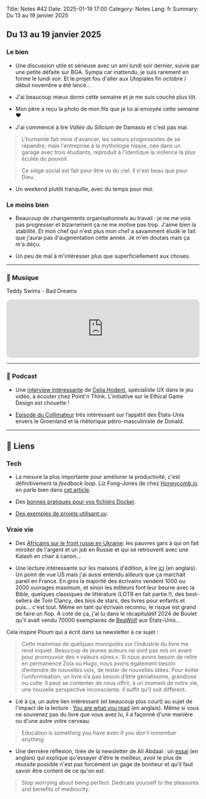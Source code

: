 Title: Notes #42
Date: 2025-01-19 17:00
Category: Notes
Lang: fr
Summary: Du 13 au 19 janvier 2025

## Du 13 au 19 janvier 2025

### Le bien

* Une discussion utile et sérieuse avec un ami lundi soir dernier, suivie par une petite défaite sur BGA. Sympa car inattendu, je suis rarement en forme le lundi soir. Et le projet fou d'aller aux Utopiales fin octobre / début novembre a été lancé...

* J'ai beaucoup mieux dormi cette semaine et je me suis couché plus tôt.

* Mon père a reçu la photo de mon fils que je lui ai envoyée cette semaine ❤️

* J'ai commencé à lire _Vallée du Silicium_ de Damasio et c'est pas mal.

> L'humanité fait mine d'avancer, les valeurs progressistes de se répandre, mais l'entreprise à la mythologie hippie, née dans un garage avec trois étudiants, reproduit à l'identique la violence la plus éculée du pouvoir.

> Ce siège social est fait pour être vu du ciel. Il n'est beau que pour Dieu.

* Un weekend plutôt tranquille, avec du temps pour moi.

### Le moins bien

* Beaucoup de changements organisationnels au travail : je ne me vois pas progresser et bizarrement ça ne me motive pas trop. J'aime bien la stabilité. Et mon chef qui n'est plus mon chef a savamment éludé le fait que j'aurai pas d'augmentation cette année. Je m'en doutais mais ça m'a déçu.

* Un peu de mal à m'intéresser plus que superficiellement aux choses.

---

### 🎵 Musique

Teddy Swims - Bad Dreams

<iframe style="border-radius:12px" src="https://open.spotify.com/embed/track/3nHuKdFJZm78CoeBnDcFKe?utm_source=generator" width="100%" height="152" frameBorder="0" allowfullscreen="" allow="autoplay; clipboard-write; encrypted-media; fullscreen; picture-in-picture" loading="lazy"></iframe>

---

### 🎤 Podcast

* Une [interview intéressante](https://podcast.ausha.co/point-n-think/interview-discuter-de-ux-avec-celia-hodent) de [Celia Hodent](https://celiahodent.com/fr/), spécialiste UX dans le jeu vidéo, à écouter chez Point'n Think. L'initiative sur le Ethical Game Design est chouette !

* [Episode du Collimateur](https://lerubicon.org/collimateur-14-01-25/) très intéressant sur l’appétit des États-Unis envers le Groenland et la rhétorique pétro-masculiniste de Donald.

---

## 🔗 Liens

### Tech

* La mesure la plus importante pour améliorer la productivité, c'est définitivement la _feedback loop_. Liz Fong-Jones de chez [Honeycomb.io](https://www.honeycomb.io) en parle bien dans [cet article](https://www.honeycomb.io/blog/most-important-developer-productivity-metric-build-times).

* Des [bonnes pratiques pour vos fichiers Docker](https://gooddockerfiles.com/).

* [Des exemples de projets utilisant uv](https://www.reddit.com/r/Python/comments/1i20lvm/any_well_known_opensource_python_packages_use/).

### Vraie vie

* Des [Africains sur le front russe en Ukraine](https://www.rfi.fr/fr/afrique/20250115-ukraine-les-africains-en-premi%C3%A8re-ligne-les-russes-restent-au-camp-confie-un-camerounais-envoy%C3%A9-au-front): les pauvres gars à qui on fait miroiter de l'argent et un job en Russie et qui se retrouvent avec une Kalash en chair à canon...

* Une lecture intéressante sur les maisons d'édition, à lire [ici](https://www.elysian.press/p/no-one-buys-books) (en anglais). Un point de vue US mais j'ai aussi entendu ailleurs que ça marchait pareil en France. En gros la majorité des écrivains vendent 1000 ou 2000 ouvrages maximum, et sinon les éditeurs font leur beurre avec la Bible, quelques classiques de littérature (LOTR en fait partie !), des best-sellers de Tom Clancy, des bios de stars, des livres pour enfants et puis... c'est tout. Même en tant qu'écrivain reconnu, le risque est grand de faire un flop. A coté de ça, j'ai lu dans le récapitulatif 2024 de Boulet qu'il avait vendu 70000 exemplaires de [BeaWolf](https://www.planetebd.com/bd/albin-michel/bea-wolf/-/50775.html) aux États-Unis...

Cela inspire Ploum qui a écrit dans sa newsletter à ce sujet :

> Cette mainmise de quelques monopoles sur l’industrie du livre me rend inquiet. Beaucoup de jeunes auteurs ne sont pas mis en avant pour promouvoir des « valeurs sûres ». Si nous avons besoin de relire en permanence Zola ou Hugo, nous avons également besoin d’entendre de nouvelles voix, de tester de nouvelles idées. Pour éviter l’uniformisation, un livre n’a pas besoin d’être génialissime, grandiose ou culte. Il peut se contenter de nous offrir, à un moment de notre vie, une nouvelle perspective inconsciente. Il suffit qu’il soit différent.

* Lié à ça, un autre lien intéressant (et beaucoup plus court) au sujet de l'impact de la lecture : [You are what you read](https://blog.jim-nielsen.com/2024/you-are-what-you-read/) (en anglais). Même si vous ne souvenez pas du livre que vous avez lu, il a façonné d'une manière ou d'une autre votre cerveau.

> Education is something you have even if you don't remember anything.

* Une dernière réflexion, tirée de la newsletter de Ali Abdaal : un [essai](http://www.43folders.com/2007/12/31/death-and-underachievement-guide-happiness-work) (en anglais)  qui explique qu'essayer d'être le meilleur, avoir le plus de réussite possible n'est pas forcément un gage de bonheur et qu'il faut savoir être content de ce qu'on est.

> Stop worrying about being perfect. Dedicate yourself to the pleasures and benefits of mediocrity.
